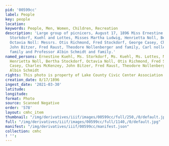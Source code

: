 ```yaml
---
pid: '00599cc'
label: People
key: people
location: 
keywords: People, Men, Women, Children, Recreation
description: 'Large group of picnicers, August 17, 1896 Miss Ernestine Kuehl, Mesdames
  Storkdorf, Kuehl and Lottes, Misses Martha Ludwig, Henrietta Noll, Bertha Stockdorf,
  Octavia Noll: Messrs. Otis Richmond, Fred Stockdorf, George Casey, Charles McKenzey,
  John Bitzer, Fred Raust, Theodore Nollenberger and family, Carl nollenberger and
  family and Professor Albin Schmidt and family.'
named_persons: Ernestine Kuehl, Ms. Storkdorf, Ms. Kuehl, Ms. Lottes, Martha Ludwig,
  Henrietta Noll, Bertha Stockdorf, Octavia Noll, Otis Richmond, Fred Stockdorf, George
  Casey, Charles McKenzey, John Bitzer, Fred Raust, Theodore Nollenberger, Karl Nollenberger,
  Albin Schmidt
rights: This photo is property of Lake County Civic Center Association.
creation_date: 8/17/1896
ingest_date: '2021-03-30'
latitude: 
longitude: 
format: Photo
source: Scanned Negative
order: '578'
layout: cmhc_item
thumbnail: "/img/derivatives/iiif/images/00599cc/full/250,/0/default.jpg"
full: "/img/derivatives/iiif/images/00599cc/full/1140,/0/default.jpg"
manifest: "/img/derivatives/iiif/00599cc/manifest.json"
collection: cmhc
! '': 
---
```

